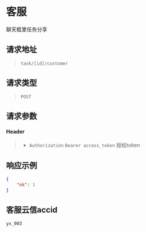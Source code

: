 # 客服

聊天框里任务分享

## 请求地址

> `task/[id]/customer`

## 请求类型

> `POST`

## 请求参数

#### Header

> - `Authorization` `Bearer access_token` 授权token

## 响应示例

```json
{
    "ok": 1
}
```
## 客服云信accid

`yx_003`
